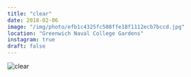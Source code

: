 ```yaml
---
title: "clear"
date: 2018-02-06
image: "/img/photo/efb1c4325fc508ffe18f1112ecb7bccd.jpg"
location: "Greenwich Naval College Gardens"
instagram: true
draft: false
---
```


![clear](/img/photo/efb1c4325fc508ffe18f1112ecb7bccd.jpg)
